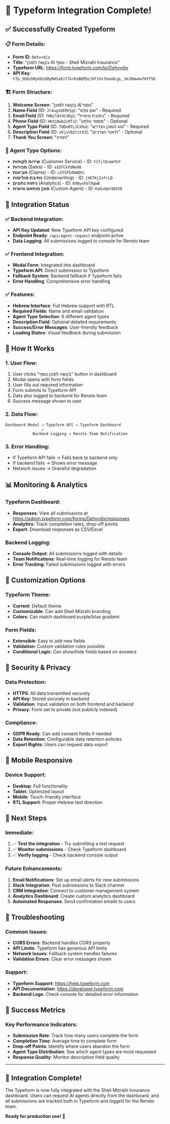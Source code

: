# 🎉 Typeform Integration Complete!

## ✅ Successfully Created Typeform

### 📋 Form Details:
- **Form ID**: `Dehvvdjx`
- **Title**: "בקשה לסוכן AI נוסף - Sheli Mizrahi Insurance"
- **Typeform URL**: https://form.typeform.com/to/Dehvvdjx
- **API Key**: `tfp_5bDzhMy6Eo5MyM45a8J77krKoBQPDzJhF1VvTmxeBcgL_3mJ8Hw4wfHYT5D`

### 🏗️ Form Structure:
1. **Welcome Screen**: "בקשה לסוכן AI נוסף"
2. **Name Field** (ID: `Jl4ug1UEMVSp`): "שם מלא" - Required
3. **Email Field** (ID: `fHNjlNf4CXRy`): "כתובת אימייל" - Required
4. **Phone Field** (ID: `HKX18wb2cRTx`): "מספר טלפון" - Optional
5. **Agent Type Field** (ID: `TQQxBTLJCX9a`): "סוג הסוכן הנדרש" - Required
6. **Description Field** (ID: `aVjsVbZrztX3`): "תיאור הצרכים" - Optional
7. **Thank You Screen**: "תודה!"

### 🤖 Agent Type Options:
- **שירות לקוחות** (Customer Service) - ID: `Y1filDcmmYUY`
- **מכירות** (Sales) - ID: `a1UTCkYUNe98`
- **תביעות** (Claims) - ID: `c2YSPIdbWQVz`
- **כתיבת פוליסות** (Underwriting) - ID: `jVK7KjIofrLD`
- **ניתוח נתונים** (Analytics) - ID: `0VByxhUl9gwB`
- **סוכן מותאם אישית** (Custom Agent) - ID: `KaOuOpY48V58`

## 🔧 Integration Status

### ✅ Backend Integration:
- **API Key Updated**: New Typeform API key configured
- **Endpoint Ready**: `/api/agent-request` endpoint active
- **Data Logging**: All submissions logged to console for Rensto team

### ✅ Frontend Integration:
- **Modal Form**: Integrated into dashboard
- **Typeform API**: Direct submission to Typeform
- **Fallback System**: Backend fallback if Typeform fails
- **Error Handling**: Comprehensive error handling

### ✅ Features:
- **Hebrew Interface**: Full Hebrew support with RTL
- **Required Fields**: Name and email validation
- **Agent Type Selection**: 6 different agent types
- **Description Field**: Optional detailed requirements
- **Success/Error Messages**: User-friendly feedback
- **Loading States**: Visual feedback during submission

## 🚀 How It Works

### 1. User Flow:
1. User clicks "בקשה לסוכן נוסף" button in dashboard
2. Modal opens with form fields
3. User fills out required information
4. Form submits to Typeform API
5. Data also logged to backend for Rensto team
6. Success message shown to user

### 2. Data Flow:
```
Dashboard Modal → Typeform API → Typeform Dashboard
                ↓
            Backend Logging → Rensto Team Notification
```

### 3. Error Handling:
- If Typeform API fails → Falls back to backend only
- If backend fails → Shows error message
- Network issues → Graceful degradation

## 📊 Monitoring & Analytics

### Typeform Dashboard:
- **Responses**: View all submissions at https://admin.typeform.com/forms/Dehvvdjx/responses
- **Analytics**: Track completion rates, drop-off points
- **Export**: Download responses as CSV/Excel

### Backend Logging:
- **Console Output**: All submissions logged with details
- **Team Notifications**: Real-time logging for Rensto team
- **Error Tracking**: Failed submissions logged with errors

## 🎨 Customization Options

### Typeform Theme:
- **Current**: Default theme
- **Customizable**: Can add Sheli Mizrahi branding
- **Colors**: Can match dashboard purple/blue gradient

### Form Fields:
- **Extensible**: Easy to add new fields
- **Validation**: Custom validation rules possible
- **Conditional Logic**: Can show/hide fields based on answers

## 🔐 Security & Privacy

### Data Protection:
- **HTTPS**: All data transmitted securely
- **API Key**: Stored securely in backend
- **Validation**: Input validation on both frontend and backend
- **Privacy**: Form set to private (not publicly indexed)

### Compliance:
- **GDPR Ready**: Can add consent fields if needed
- **Data Retention**: Configurable data retention policies
- **Export Rights**: Users can request data export

## 📱 Mobile Responsive

### Device Support:
- **Desktop**: Full functionality
- **Tablet**: Optimized layout
- **Mobile**: Touch-friendly interface
- **RTL Support**: Proper Hebrew text direction

## 🚀 Next Steps

### Immediate:
1. ✅ **Test the integration** - Try submitting a test request
2. ✅ **Monitor submissions** - Check Typeform dashboard
3. ✅ **Verify logging** - Check backend console output

### Future Enhancements:
1. **Email Notifications**: Set up email alerts for new submissions
2. **Slack Integration**: Post submissions to Slack channel
3. **CRM Integration**: Connect to customer management system
4. **Analytics Dashboard**: Create custom analytics dashboard
5. **Automated Responses**: Send confirmation emails to users

## 🔧 Troubleshooting

### Common Issues:
- **CORS Errors**: Backend handles CORS properly
- **API Limits**: Typeform has generous API limits
- **Network Issues**: Fallback system handles failures
- **Validation Errors**: Clear error messages shown

### Support:
- **Typeform Support**: https://help.typeform.com
- **API Documentation**: https://developer.typeform.com
- **Backend Logs**: Check console for detailed error information

## 🎯 Success Metrics

### Key Performance Indicators:
- **Submission Rate**: Track how many users complete the form
- **Completion Time**: Average time to complete form
- **Drop-off Points**: Identify where users abandon the form
- **Agent Type Distribution**: See which agent types are most requested
- **Response Quality**: Monitor description field quality

---

## 🎉 **Integration Complete!**

The Typeform is now fully integrated with the Sheli Mizrahi Insurance dashboard. Users can request AI agents directly from the dashboard, and all submissions are tracked both in Typeform and logged for the Rensto team.

**Ready for production use! 🚀**
